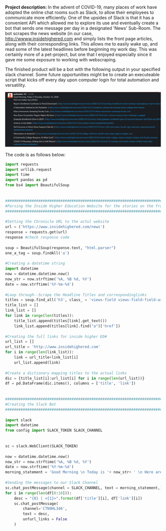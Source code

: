 
**Project description:** In the advent of COVID-19, many places of work have adopted the online chat rooms such as Slack, to allow their employees to communicate more efficiently. One of the upsides of Slack is that it has a convenient API which allowed me to explore its use and eventually create a bot that sends one message per day in a designated 'News' Sub-Room. The bot scrapes the news website (in our case, http://wwww.insidehighered.com and simply lists the front page articles, along with their corresponding links. This allows me to easily wake up, and read some of the latest headlines before beginning my work day. This was certainly more of a pet-project, but one that I enjoyed especially since it gave me some exposure to working with webscraping. 

The finished product will be a bot with the following output in your specified slack channel. Some future opportunities might be to create an executeable script that kicks off every day upon computer login for total automation and versatility.

<img src="/End Result Screenshot.PNG"/>


The code is as follows below:


```python
import requests
import urllib.request 
import time 
import pandas as pd
from bs4 import BeautifulSoup 


###################################################################################################
#Parsing the Inside Higher Education Website for the stories on the front page
###################################################################################################

#Setting the Chronicle URL to the actul website
url = ('https://www.insidehighered.com/news')
response = requests.get(url)
response #check response code

soup = BeautifulSoup(response.text, "html.parser")
one_a_tag = soup.findAll('a')

#Creating a datetime string
import datetime
now = datetime.datetime.now()
now_str = now.strftime('%A, %B %d, %Y')
date = now.strftime('%Y-%m-%d')

#Loop through--Scrape the Headline Titles and correspondinglinks
titles = soup.find_all('h3', class_ = 'views-field views-field-field-article-smarttitle')
title_list = []
link_list = []
for link in range(len(titles)):
    title_list.append(titles[link].get_text())
    link_list.append(titles[link].find("a")['href'])

#Creating the full links for inside higher ED#
url_list = []
url_title = 'http://www.insidehighered.com'
for i in range(len(link_list)):
    link = url_title+link_list[i]
    url_list.append(link)

#Create a dictionary mapping titles to the actual links
dic = {title_list[i]:url_list[i] for i in range(len(url_list))}
df = pd.DataFrame(dic.items(), columns = ['title', 'link'])


###################################################################################################
#Creating the Slack Bot
###################################################################################################

import slack
import datetime
from config import SLACK_TOKEN SLACK_CHANNEL


sc = slack.WebClient(SLACK_TOKEN)

now = datetime.datetime.now()
now_str = now.strftime('%A, %B %d, %Y')
date = now.strftime('%Y-%m-%d')
morning_statement = 'Good Morning \n Today is '+ now_str+ ' \n Here are todays top articles:'

#Sending the messages to our Slack Channel
sc.chat_postMessage(channel = SLACK_CHANNEL, text = morning_statement,)
for i in range(len(df[0:10])):
    desc = "{0} | <{1}>".format(df['title'][i], df['link'][i])
    sc.chat_postMessage(
        channel='CTN9HL346',
        text = desc,
        unfurl_links = False
    )

```

